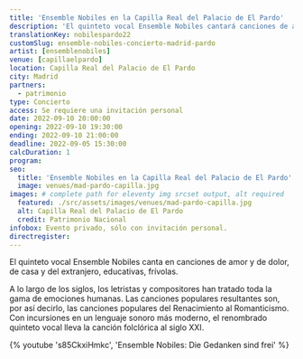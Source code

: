 ```yaml
---
title: 'Ensemble Nobiles en la Capilla Real del Palacio de El Pardo'
description: 'El quinteto vocal Ensemble Nobiles cantará canciones de amor y de dolor, de hogar y del extranjero, pedagógicas, frívolas.'
translationKey: nobilespardo22
customSlug: ensemble-nobiles-concierto-madrid-pardo
artist: [ensemblenobiles]
venue: [capillaelpardo]
location: Capilla Real del Palacio de El Pardo
city: Madrid
partners:
  - patrimonio
type: Concierto
access: Se requiere una invitación personal
date: 2022-09-10 20:00:00
opening: 2022-09-10 19:30:00
ending: 2022-09-10 21:00:00
deadline: 2022-09-05 15:30:00
calcDuration: 1
program:
seo:
  title: 'Ensemble Nobiles en la Capilla Real del Palacio de El Pardo'
  image: venues/mad-pardo-capilla.jpg
images: # complete path for eleventy img srcset output, alt required
  featured: ./src/assets/images/venues/mad-pardo-capilla.jpg
  alt: Capilla Real del Palacio de El Pardo
  credit: Patrimonio Nacional
infobox: Evento privado, sólo con invitación personal.
directregister:
---
```


El quinteto vocal Ensemble Nobiles canta en canciones de amor y de dolor, de casa y del extranjero, educativas, frívolas.

A lo largo de los siglos, los letristas y compositores han tratado toda la gama de emociones humanas. Las canciones populares resultantes son, por así decirlo, las canciones populares del Renacimiento al Romanticismo. Con incursiones en un lenguaje sonoro más moderno, el renombrado quinteto vocal lleva la canción folclórica al siglo XXI.

{% youtube 's85CkxiHmkc', 'Ensemble Nobiles: Die Gedanken sind frei' %}
